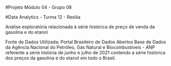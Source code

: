 
#Projeto Módulo 04 - Grupo 08

#Data Analytics - Turma 12 - Resilia

Análise exploratória relacionada à série histórica de preço de venda da gasolina e do etanol

Fonte de Dados Utilizada:
Portal Brasileiro de Dados Abertos 
Base de Dados da Agência Nacional do Petróleo, Gás Natural e Biocombustíveis - ANP referente a série história de junho e julho de 2021 contendo a série histórica dos preços da gasolina e do etanol em todo o Brasil.
